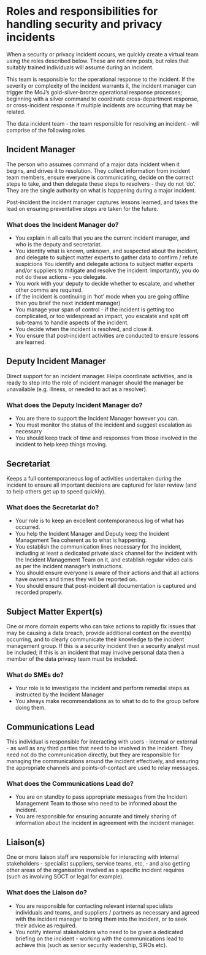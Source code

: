 # Roles and responsibilities for handling security and privacy incidents

When a security or privacy incident occurs, we quickly create a virtual team using the roles described below. These are not new posts, but roles that suitably trained individuals will assume during an incident. 

This team is responsible for the operational response to the incident. If the severity or complexity of the incident warrants it, the incident manager can trigger the MoJ’s gold-silver-bronze operational response processes; beginning with a silver command to coordinate cross-department response, or cross-incident response if multiple incidents are occurring that may be related.

The data incident team - the team responsible for resolving an incident - will comprise of the following roles

## Incident Manager
The person who assumes command of a major data incident when it begins, and drives it to resolution. They collect information from incident team members, ensure everyone is communicating, decide on the correct steps to take, and then delegate these steps to resolvers - they do not ‘do’. They are the single authority on what is happening during a major incident. 

Post-incident the incident manager captures lessons learned, and takes the lead on ensuring preventative steps are taken for the future.

### What does the Incident Manager do?
- You explain in all calls that you are the current incident manager, and who is the deputy and secretariat.  
- You identity what is known, unknown, and suspected about the incident, and delegate to subject matter experts to gather data to confirm / refute suspicions
You identify and delegate actions to subject matter experts and/or suppliers to mitigate and resolve the incident. Importantly, you do not do these actions - you delegate.
- You work with your deputy to decide whether to escalate, and whether other comms are required.
- (if the incident is continuing in ‘hot’ mode when you are going offline then you brief the next incident manager)
- You manage your span of control - if the incident is getting too complicated, or too widespread an impact, you escalate and split off sub-teams to handle aspects of the incident. 
- You decide when the incident is resolved, and close it. 
- You ensure that post-incident activities are conducted to ensure lessons are learned.
	

## Deputy Incident Manager
Direct support for an incident manager. Helps coordinate activities, and is ready to step into the role of incident manager should the manager be unavailable (e.g. illness, or needed to act as a resolver). 

### What does the Deputy Incident Manager do?
- You are there to support the Incident Manager however you can.
- You must monitor the status of the incident and suggest escalation as necessary
- You should keep track of time and responses from those involved in the incident to help keep things moving. 


## Secretariat
Keeps a full contemporaneous log of activities undertaken during the incident to ensure all important decisions are captured for later review (and to help others get up to speed quickly). 

### What does the Secretariat do?
- Your role is to keep an excellent contemporaneous log of what has occurred. 
- You help the Incident Manager and Deputy keep the Incident Management Tea coherent as to what is happening.
- You establish the communication lines necessary for the incident, including at least a dedicated private slack channel for the incident with the Incident Management Team on it, and establish regular video calls as per the incident manager’s instructions.
- You should ensure everyone is aware of their actions and that all actions have owners and times they will be reported on.
- You should ensure that post-incident all documentation is captured and recorded properly.


## Subject Matter Expert(s)
One or more domain experts who can take actions to rapidly fix issues that may be causing a data breach, provide additional context on the event(s) occurring, and to clearly communicate their knowledge to the incident management group. If this is a security incident then a security analyst must be included; if this is an incident that may involve personal data then a member of the data privacy team must be included. 

### What do SMEs do?
- Your role is to investigate the incident and perform remedial steps as instructed by the Incident Manager
- You always make recommendations as to what to do to the group before doing them. 


## Communications Lead
This individual is responsible for interacting with users - internal or external - as well as any third parties that need to be involved in the incident. They need not do the communication directly, but they are responsible for managing the communications around the incident effectively, and ensuring the appropriate channels and points-of-contact are used to relay messages.

### What does the Communications Lead do?
- You are on standby to pass appropriate messages from the Incident Management Team to those who need to be informed about the incident.
- You are responsible for ensuring accurate and timely sharing of information about the incident in agreement with the incident manager.


## Liaison(s)
One or more liaison staff are responsible for interacting with internal stakeholders - specialist  suppliers, service teams, etc, - and also getting other areas of the organisation involved as a specific incident requires (such as involving SOCT or legal for example).

### What does the Liaison do?
- You are responsible for contacting relevant internal specialists individuals and teams, and suppliers / partners as necessary and agreed with the incident manager to bring them into the incident, or to seek their advice as required.
- You notify internal stakeholders who need to be given a dedicated briefing on the incident - working with the communications lead to achieve this (such as senior security leadership, SIROs etc).  
